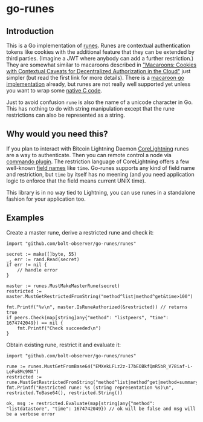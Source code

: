 # go-runes

## Introduction

This is a Go implementation of [runes](https://github.com/rustyrussell/runes).
Runes are contextual authentication tokens like cookies with the additional feature that they can be extended by third parties. (Imagine a JWT where anybody can add a further restriction.)
They are somewhat similar to macaroons described in ["Macaroons: Cookies with Contextual Caveats for Decentralized Authorization in the Cloud"](https://research.google/pubs/pub41892/) just simpler (but read the first link for more details). There is a [macaroon go implementation](https://github.com/go-macaroon/macaroon) already, but runes are not really well supported yet unless you want to wrap some [native C code](https://github.com/ElementsProject/lightning/tree/master/ccan/ccan/rune).

Just to avoid confusion `rune` is also the name of a unicode character in Go. This has nothing to do with string manipulation except that the rune restrictions can also be represented as a string.

## Why would you need this?

If you plan to interact with Bitcoin Lightning Daemon [CoreLightning](https://github.com/ElementsProject/lightning/) runes are a way to authenticate. Then you can remote control a node via [commando plugin](https://lightning.readthedocs.io/lightning-commando.7.html).
The restriction language of CoreLightning offers a few well-known [field names](https://lightning.readthedocs.io/lightning-commando-rune.7.html) like `time`. Go-runes supports any kind of field name and restriction, but `time` by itself has no meening (and you need application logic to enforce that the field means current UNIX time).

This library is in no way tied to Lightning, you can use runes in a standalone fashion for your application too.

## Examples

Create a master rune, derive a restricted rune and check it:

```
import "github.com/bolt-observer/go-runes/runes"

secret := make([]byte, 55)
_, err := rand.Read(secret)
if err != nil {
    // handle error
}

master := runes.MustMakeMasterRune(secret)
restricted := master.MustGetRestrictedFromString("method^list|method^get&time>100")

fmt.Printf("%v\n", master.IsRuneAuthorized(&restricted)) // returns true
if peers.Check(map[string]any{"method": "listpeers", "time": 1674742049}) == nil {
    fmt.Printf("Check succeeded\n")
}
```

Obtain existing rune, restrict it and evaluate it:

```
import "github.com/bolt-observer/go-runes/runes"

rune := runes.MustGetFromBase64("EMXekLFLz2z-I7bEOBkfQmR5bR_V78iaf-L-LeFu8Mc9MA")
restricted := rune.MustGetRestrictedFromString("method^list|method^get|method=summary&method/listdatastore")
fmt.Printf("Restricted rune: %s (string representation %s)\n", restricted.ToBase64(), restricted.String())

ok, msg := restricted.Evaluate(map[string]any{"method": "listdatastore", "time": 1674742049}) // ok will be false and msg will be a verbose error
```
